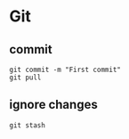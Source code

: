 # Git

## commit

```shell
git commit -m "First commit"
git pull
```

## ignore changes

`git stash`
